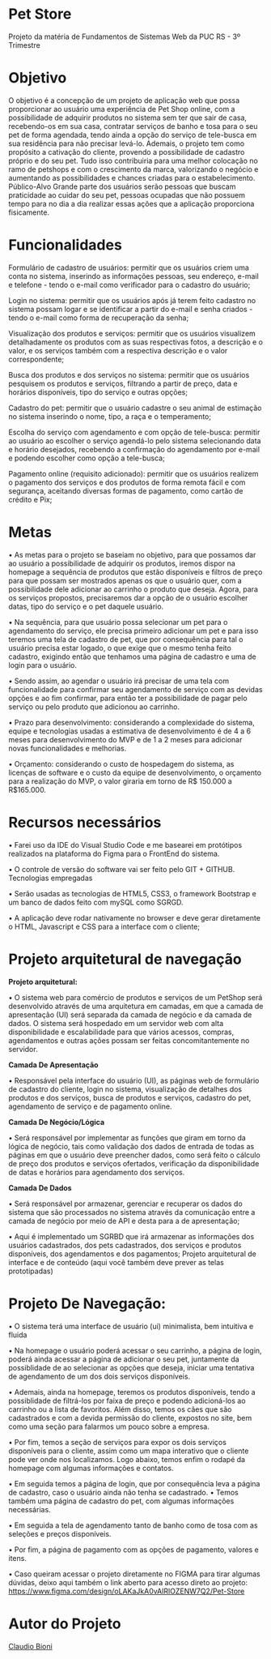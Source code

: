 # Pet Store
Projeto da matéria de Fundamentos de Sistemas Web da PUC RS - 3º Trimestre

# Objetivo

O objetivo é a concepção de um projeto de aplicação web que possa proporcionar ao usuário uma experiência de Pet Shop online, com a possibilidade de adquirir produtos no sistema sem ter que sair de casa, recebendo-os em sua casa, contratar serviços de banho e tosa para o seu pet de forma agendada, tendo ainda a opção do serviço de tele-busca em sua residência para não precisar levá-lo. Ademais, o projeto tem como propósito a cativação do cliente, provendo a possibilidade de cadastro próprio e do seu pet. Tudo isso contribuiria para uma melhor colocação no ramo de petshops e com o crescimento da marca, valorizando o negócio e aumentando as possibilidades e chances criadas para o estabelecimento.
Público-Alvo
Grande parte dos usuários serão pessoas que buscam praticidade ao cuidar do seu pet, pessoas ocupadas que não possuem tempo para no dia a dia realizar essas ações que a aplicação proporciona fisicamente.

# Funcionalidades

Formulário de cadastro de usuários: permitir que os usuários criem uma conta no sistema, inserindo as informações pessoas, seu endereço, e-mail e telefone - tendo o e-mail como verificador para o cadastro do usuário;

Login no sistema: permitir que os usuários após já terem feito cadastro no sistema possam logar e se identificar a partir do e-mail e senha criados - tendo o e-mail como forma de recuperação da senha;

Visualização dos produtos e serviços: permitir que os usuários visualizem detalhadamente os produtos com as suas respectivas fotos, a descrição e o valor, e os serviços também com a respectiva descrição e o valor correspondente;

Busca dos produtos e dos serviços no sistema: permitir que os usuários pesquisem os produtos e serviços, filtrando a partir de preço, data e horários disponíveis, tipo do serviço e outras opções;

Cadastro do pet: permitir que o usuário cadastre o seu animal de estimação no sistema inserindo o nome, tipo, a raça e o temperamento;

Escolha do serviço com agendamento e com opção de tele-busca: permitir ao usuário ao escolher o serviço agendá-lo pelo sistema selecionando data e horário desejados, recebendo a confirmação do agendamento por e-mail e podendo escolher como opção a tele-busca;

Pagamento online (requisito adicionado): permitir que os usuários realizem o pagamento dos serviços e dos produtos de forma remota fácil e com segurança, aceitando diversas formas de pagamento, como cartão de crédito e Pix;


# Metas

• As metas para o projeto se baseiam no objetivo, para que possamos dar ao usuário a possibilidade de adquirir os produtos, iremos dispor na homepage a sequência de produtos que estão disponíveis e filtros de preço para que possam ser mostrados apenas os que o usuário quer, com a possibilidade dele adicionar ao carrinho o produto que deseja. Agora, para os serviços propostos, precisaremos dar a opção de o usuário escolher datas, tipo do serviço e o pet daquele usuário.

• Na sequência, para que usuário possa selecionar um pet para o agendamento do serviço, ele precisa primeiro adicionar um pet e para isso teremos uma tela de cadastro de pet, que por consequência para tal o usuário precisa estar logado, o que exige que o mesmo tenha feito cadastro, exigindo então que tenhamos uma página de cadastro e uma de login para o usuário.

• Sendo assim, ao agendar o usuário irá precisar de uma tela com funcionalidade para confirmar seu agendamento de serviço com as devidas opções e ao fim confirmar, para então ter a possibilidade de pagar pelo serviço ou pelo produto que adicionou ao carrinho.


• Prazo para desenvolvimento: considerando a complexidade do
sistema, equipe e tecnologias usadas a estimativa de desenvolvimento
é de 4 a 6 meses para desenvolvimento do MVP e de 1 a 2 meses
para adicionar novas funcionalidades e melhorias.

• Orçamento: considerando o custo de hospedagem do sistema, as
licenças de software e o custo da equipe de desenvolvimento, o
orçamento para a realização do MVP, o valor giraria em torno de R$
150.000 a R$165.000.

# Recursos necessários

• Farei uso da IDE do Visual Studio Code e me basearei em protótipos
realizados na plataforma do Figma para o FrontEnd do sistema.

• O controle de versão do software vai ser feito pelo GIT + GITHUB.
Tecnologias empregadas

• Serão usadas as tecnologias de HTML5, CSS3, o framework
Bootstrap e um banco de dados feito com mySQL como SGRGD.

• A aplicação deve rodar nativamente no browser e deve gerar
diretamente o HTML, Javascript e CSS para a interface com o cliente;

# Projeto arquitetural de navegação

<strong> Projeto arquitetural:  </strong>

• O sistema web para comércio de produtos e serviços de um PetShop
será desenvolvido através de uma arquitetura em camadas, em que a
camada de apresentação (UI) será separada da camada de negócio e
da camada de dados. O sistema será hospedado em um servidor web
com alta disponibilidade e escalabilidade para que vários acessos,
compras, agendamentos e outras ações possam ser feitas
concomitantemente no servidor.

<strong> Camada De Apresentação </strong>

• Responsável pela interface do usuário (UI), as páginas web de
formulário de cadastro do cliente, login no sistema, visualização de
detalhes dos produtos e dos serviços, busca de produtos e serviços,
cadastro do pet, agendamento de serviço e de pagamento online.

<strong> Camada De Negócio/Lógica </strong>

• Será responsável por implementar as funções que giram em torno da
lógica de negócio, tais como validação dos dados de entrada de todas
as páginas em que o usuário deve preencher dados, como será feito o
cálculo de preço dos produtos e serviços ofertados, verificação da
disponibilidade de datas e horários para agendamento dos serviços.

<strong> Camada De Dados </strong>

• Será responsável por armazenar, gerenciar e recuperar os dados do
sistema que são processados no sistema através da comunicação
entre a camada de negócio por meio de API e desta para a de
apresentação;

• Aqui é implementado um SGRBD que irá armazenar as informações
dos usuários cadastrados, dos pets cadastrados, dos serviços e
produtos disponíveis, dos agendamentos e dos pagamentos;
Projeto arquitetural de interface e de conteúdo (aqui você também deve prever as telas
prototipadas)

# Projeto De Navegação:

• O sistema terá uma interface de usuário (ui) minimalista, bem intuitiva
e fluida

• Na homepage o usuário poderá acessar o seu carrinho, a página de
login, poderá ainda acessar a página de adicionar o seu pet,
juntamente da possiblidade de ao selecionar as opções que deseja,
iniciar uma tentativa de agendamento de um dos dois serviços
disponíveis.

• Ademais, ainda na homepage, teremos os produtos disponíveis, tendo
a possiblidade de filtrá-los por faixa de preço e podendo adicioná-los
ao carrinho ou a lista de favoritos. Além disso, temos os cães que são
cadastrados e com a devida permissão do cliente, expostos no site,
bem como uma seção para falarmos um pouco sobre a empresa.

• Por fim, temos a seção de serviços para expor os dois serviços
disponíveis para o cliente, assim como um mapa interativo que o
cliente pode ver onde nos localizamos. Logo abaixo, temos enfim o
rodapé da homepage com algumas informações e contatos.

• Em seguida temos a página de login, que por consequência leva a
página de cadastro, caso o usuário ainda não tenha se cadastrado.
• Temos também uma página de cadastro do pet, com algumas
informações necessárias.

• Em seguida a tela de agendamento tanto de banho como de tosa com
as seleções e preços disponíveis.

• Por fim, a página de pagamento com as opções de pagamento,
valores e itens.

• Caso queiram acessar o projeto diretamente no FIGMA para tirar
algumas dúvidas, deixo aqui também o link aberto para acesso direto
ao projeto:
https://www.figma.com/design/oLAKaJkA0vAIRlOZENW7Q2/Pet-Store

# Autor do Projeto

<a href="https://github.com/ClaudioBioni"> Claudio Bioni </a>
